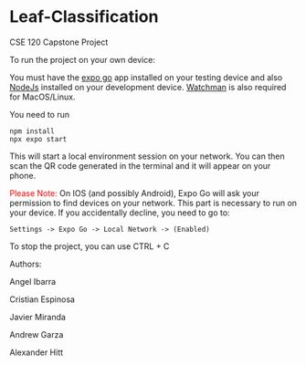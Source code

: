 # Leaf-Classification
CSE 120 Capstone Project

To run the project on your own device:

You must have the [expo go](https://expo.dev/client) app installed on your testing device and also [NodeJs](https://nodejs.org/en/download/current) installed on your development device. 
[Watchman](https://facebook.github.io/watchman/docs/install#buildinstall) is also required for MacOS/Linux.

You need to run 

    npm install
    npx expo start

This will start a local environment session on your network. You can then scan the QR code generated in the terminal and it will appear on your phone.

<span style="color: red;">Please Note:</span>  On IOS (and possibly Android), Expo Go will ask your permission to find devices on your network. This part is necessary to run on your device.
If you accidentally decline, you need to go to:

    Settings -> Expo Go -> Local Network -> (Enabled)

To stop the project, you can use CTRL + C


Authors:

Angel Ibarra 

Cristian Espinosa

Javier Miranda

Andrew Garza

Alexander Hitt
